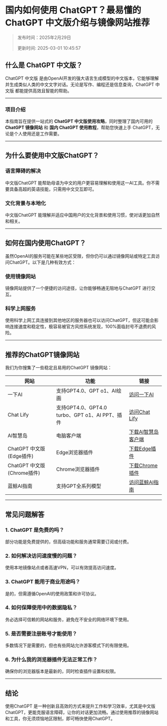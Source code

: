# 国内如何使用 ChatGPT？最易懂的 ChatGPT 中文版介绍与镜像网站推荐
> 发布时间：2025年2月29日
> 
>更新时间: 2025-03-01 10:45:57
## **什么是 ChatGPT 中文版？**

ChatGPT 中文版 是由OpenAI开发的强大语言生成模型的中文版本，它能够理解并生成类似人类的中文文字对话。无论是写作、编程还是信息查询，ChatGPT 中文版 都能提供高效且智能的帮助。

---
### **项目介绍**
本指南旨在提供一站式的 **ChatGPT 中文版使用攻略**，同时整理了国内可用的 **ChatGPT 镜像网站** 和 **国内 ChatGPT 使用教程**，帮助您快速上手 ChatGPT，无论是个人使用还是工作需要。

---

## **为什么要使用中文版ChatGPT？**

### **语言障碍的解决**
中文版ChatGPT 能帮助母语为中文的用户更容易理解和使用这一AI工具。你不需要具备高超的英语技能，只需用中文交互即可。

### **文化背景与本地化**
中文版ChatGPT 能理解并适应中国用户的文化背景和使用习惯，使对话更加自然和相关。

---

## **如何在国内使用ChatGPT？**

虽然OpenAI的服务可能在某些地区受限，但你仍可以通过镜像网站或特定工具访问ChatGPT。以下是几种有效方式：

### **使用镜像网站**
镜像网站提供了一个便捷的访问途径，让你能够畅通无阻地与ChatGPT 进行交互。

### **科学上网服务**
使用科学上网工具连接到其他地区的服务器也可以访问ChatGPT，但这可能会影响连接速度和稳定性，极容易被官方风控系统发现，100%面临封号不退费的风险。

---

## **推荐的ChatGPT镜像网站**

我们为你搜集了一些稳定且易用的ChatGPT 镜像网站：

| 网站 | 功能 | 链接 |
| --- | --- | --- |
| 一下AI | 支持GPT4.0、GPT o1、AI绘画 | [访问一下AI](https://www.yixiaai.com) |
| Chat Lify | 支持GPT4.0、GPT4.0 turbo、GPT o1、AI PPT、插件 | [访问Chat Lify](https://chat.lify.vip) |
| AI智慧岛 | 电脑客户端 | [下载AI智慧岛客户端](https://chatknow.lify.vip/software/AI%E6%99%BA%E6%85%A7%E5%B2%9B_1.0.0_x64_zh-CN.msi) |
| ChatGPT 中文版 (Edge插件) | Edge浏览器插件 | [下载Edge插件](https://microsoftedge.microsoft.com/addons/detail/chatgpt%E4%B8%AD%E6%96%87%E7%89%88%EF%BC%88%E4%B8%AD%E6%96%87%E7%95%8C%E9%9D%A2%E3%80%81%E5%AF%B9%E8%AF%9D%E3%80%81%E5%86%99%E4%BD%9C%E3%80%81%E7%BB%98%E7%94%BB/lmlenkgcieicbnpobkhmpcgmamahahil) |
| ChatGPT 中文版 (Chrome插件) | Chrome浏览器插件 | [下载Chrome插件](https://chromewebstore.google.com/detail/chatgpt%E4%B8%AD%E6%96%87%E7%89%88%EF%BC%88ai-%E6%99%BA%E6%85%A7%E5%B2%9B%EF%BC%89/jffjfhngfgcglmjjpakgekefpegmhkll?hl=zh-CN&utm_source=ext_sidebar) |
| 蓝鲸AI指南 | 支持GPT全系列模型 | [访问蓝鲸AI指南](https://guide1.lanjing.ai) |

---

## **常见问题解答**

### **1. ChatGPT 是免费的吗？**
部分功能是免费提供的，但高级功能和服务通常需要订阅或付费。

### **2. 如何解决访问速度慢的问题？**
使用本地镜像站点或者高速VPN，可以有效提高访问速度。

### **3. ChatGPT 能用于商业用途吗？**
是的，但需遵循OpenAI的使用政策和许可协议。

### **4. 如何保障使用中的数据隐私？**
务必选择可信赖的网站和服务，避免在不安全的网络环境下使用。

### **5. 是否需要注册账号才能使用？**
多数情况下是需要的，但也有些网站允许游客模式下的有限使用。

### **6. 为什么我的浏览器插件无法正常工作？**
确保你的浏览器版本是最新的，同时检查插件设置和权限。

---

## **结论**

使用ChatGPT 是一种创新且高效的方式来提升工作和学习效率，尤其是中文版ChatGPT，更能克服语言障碍，让你的对话更加流畅。通过使用推荐的镜像网站和工具，你无须烦恼地区限制，即可畅快使用ChatGPT。
